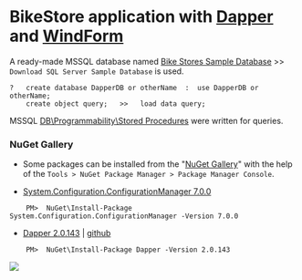 # BikeStore application with [Dapper](https://en.wikipedia.org/wiki/Dapper_ORM) and [WindForm](https://en.wikipedia.org/wiki/Windows_Forms)

A ready-made MSSQL database named [Bike Stores Sample Database](https://www.sqlservertutorial.net/sql-server-sample-database/) >> `Download SQL Server Sample Database` is used. <br />

    ?   create database DapperDB or otherName  :  use DapperDB or otherName;
        create object query;   >>   load data query;

MSSQL [DB\Programmability\Stored Procedures]() were written for queries.

### NuGet Gallery
- Some packages can be installed from the "[NuGet Gallery](https://www.nuget.org/packages/Microsoft.AspNet.Identity.Core)" with the help of the `Tools > NuGet Package Manager > Package Manager Console`.

- [System.Configuration.ConfigurationManager 7.0.0](https://www.nuget.org/packages/System.Configuration.ConfigurationManager/7.0.0)
```
    PM>  NuGet\Install-Package System.Configuration.ConfigurationManager -Version 7.0.0
```
- [Dapper 2.0.143](https://www.nuget.org/packages/Dapper/2.0.143) | [github](https://github.com/DapperLib/Dapper)
```
    PM>  NuGet\Install-Package Dapper -Version 2.0.143
```

![](/pictures/dapper.gif)
